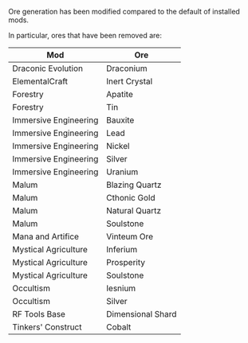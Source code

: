 Ore generation has been modified compared to the default of installed mods.

In particular, ores that have been removed are:

| Mod                   | Ore               |
| --------------------- | ----------------- |
| Draconic Evolution    | Draconium         |
| ElementalCraft        | Inert Crystal     |
| Forestry              | Apatite           |
| Forestry              | Tin               |
| Immersive Engineering | Bauxite           |
| Immersive Engineering | Lead              |
| Immersive Engineering | Nickel            |
| Immersive Engineering | Silver            |
| Immersive Engineering | Uranium           |
| Malum                 | Blazing Quartz    |
| Malum                 | Cthonic Gold      |
| Malum                 | Natural Quartz    |
| Malum                 | Soulstone         |
| Mana and Artifice     | Vinteum Ore       |
| Mystical Agriculture  | Inferium          |
| Mystical Agriculture  | Prosperity        |
| Mystical Agriculture  | Soulstone         |
| Occultism             | Iesnium           |
| Occultism             | Silver            |
| RF Tools Base         | Dimensional Shard |
| Tinkers' Construct    | Cobalt            |


